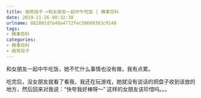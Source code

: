 ```yaml
---
title: 搞笑段子->和女朋友一起中午吃饭 | 糗事百科
date: 2019-11-26 00:32:38
urlname: 082891d7e49a4772fec50609363c9140
tags: 
- 糗事百科
categories:
- 糗事百科
- 搞笑段子
---
```

和女朋友一起中午吃饭，她不忙什么事情也没有做，我有点累。

吃完后，没女朋友就看了看我，我还在玩游戏，她就没有说话的把盘子收到该放的地方，然后回来对我说：“快夸我好棒呀～” 这样的女朋友该珍惜吗。。。


